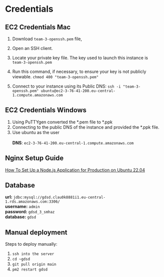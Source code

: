 # Credentials
## EC2 Credentials Mac


1. Download ```team-3-openssh.pem``` file,
2. Open an SSH client.

3. Locate your private key file. The key used to launch this instance is ```team-3-openssh.pem```

4. Run this command, if necessary, to ensure your key is not publicly viewable. ```chmod 400 "team-3-openssh.pem"```

5. Connect to your instance using its Public DNS:
```ssh -i "team-3-openssh.pem" ubuntu@ec2-3-76-41-200.eu-central-1.compute.amazonaws.com```

## EC2 Credentials Windows
1. Using PuTTYgen converted the *.pem file to *.ppk
2. Connecting to the public DNS of the instance and provided the *.ppk file.
3. Use ubuntu as the user
   <br><br>**DNS**: ```ec2-3-76-41-200.eu-central-1.compute.amazonaws.com```
## Nginx Setup Guide
[How To Set Up a Node.js Application for Production on Ubuntu 22.04](https://www.digitalocean.com/community/tutorials/how-to-set-up-a-node-js-application-for-production-on-ubuntu-22-04)
## Database
**url:** ```jdbc:mysql://gdsd.clau0k8881i1.eu-central-1.rds.amazonaws.com:3306/```
<br>**username:** ```admin```
<br>**password:** ```gdsd_3_smhaz```
<br>**database:** ```gdsd```
## Manual deployment
Steps to deploy manually:
1. ```ssh into the server```
2. ```cd ~gdsd```
3. ```git pull origin main```
4. ```pm2 restart gdsd```